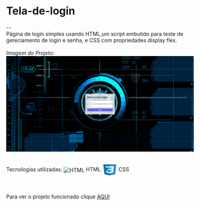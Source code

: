 # Tela-de-login
--
<br>
Página de login simples usando HTML,um script embutido para teste de gereciamento de login e senha, e CSS com propriedades display flex.
<br><br>
*Imagem do Projeto:*
![](imagens/imagem-projlogin.png)
<br><br>

Tecnologias utilizadas: 
<img align="center" alt="HTML" height="30" width="40" src="https://cdn.jsdelivr.net/gh/devicons/devicon/icons/html5/html5-original.svg"> HTML
<img align="center" alt="CSS" height="30" width="40" src="https://raw.githubusercontent.com/devicons/devicon/master/icons/css3/css3-original.svg"> CSS

<br><br>
Para ver o projeto funcionado clique [AQUI](https://wilgnerfrasao.github.io/Tela-de-login/)
